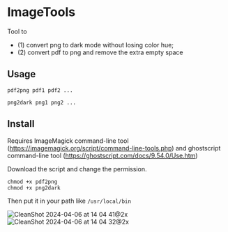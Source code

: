 # ImageTools
Tool to 

- (1) convert png to dark mode without losing color hue;
- (2) convert pdf to png and remove the extra empty space

## Usage

```
pdf2png pdf1 pdf2 ...
```

```
png2dark png1 png2 ...
```

## Install

Requires ImageMagick command-line tool (https://imagemagick.org/script/command-line-tools.php) and ghostscript command-line tool (https://ghostscript.com/docs/9.54.0/Use.htm)

Download the script and change the permission.

```
chmod +x pdf2png
chmod +x png2dark
```

Then put it in your path like `/usr/local/bin`

![CleanShot 2024-04-06 at 14 04 41@2x](https://github.com/albert-ying/ImageTools/assets/59846322/65507828-9008-43b6-ad9b-cbea29d9947b)
![CleanShot 2024-04-06 at 14 04 32@2x](https://github.com/albert-ying/ImageTools/assets/59846322/8bf79340-e0c4-4d00-b14d-b06a996889dd)

